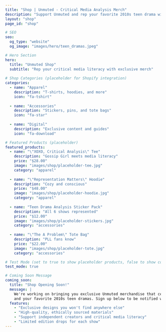 ```yaml
---
title: "Shop | Unmuted - Critical Media Analysis Merch"
description: "Support Unmuted and rep your favorite 2010s teen drama with our exclusive merchandise. Coming soon!"
layout: "shop"
page_id: "shop"

# SEO
seo:
  og_type: "website"
  og_image: "images/hero/teen_dramas.jpeg"

# Hero Section
hero:
  title: "Unmuted Shop"
  subtitle: "Rep your critical media literacy with exclusive merch"
  
# Shop Categories (placeholder for Shopify integration)
categories:
  - name: "Apparel"
    description: "T-shirts, hoodies, and more"
    icon: "fa-tshirt"
    
  - name: "Accessories"
    description: "Stickers, pins, and tote bags"
    icon: "fa-star"
    
  - name: "Digital"
    description: "Exclusive content and guides"
    icon: "fa-download"

# Featured Products (placeholder)
featured_products:
  - name: "\"XOXO, Critical Analysis\" Tee"
    description: "Gossip Girl meets media literacy"
    price: "$28.00"
    image: "images/shop/placeholder-tee.jpg"
    category: "apparel"
    
  - name: "\"Representation Matters\" Hoodie"
    description: "Cozy and conscious"
    price: "$48.00"
    image: "images/shop/placeholder-hoodie.jpg"
    category: "apparel"
    
  - name: "Teen Drama Analysis Sticker Pack"
    description: "All 6 shows represented"
    price: "$12.00"
    image: "images/shop/placeholder-stickers.jpg"
    category: "accessories"
    
  - name: "\"The A Problem\" Tote Bag"
    description: "PLL fans know"
    price: "$22.00"
    image: "images/shop/placeholder-tote.jpg"
    category: "accessories"

# Test Mode (set to true to show placeholder products, false to show coming soon)
test_mode: true

# Coming Soon Message
coming_soon:
  title: "Shop Opening Soon!"
  message: |
    We're working on bringing you exclusive Unmuted merchandise that celebrates critical media analysis 
    and your favorite 2010s teen dramas. Sign up below to be notified when the shop launches!
  features:
    - "Exclusive designs you won't find anywhere else"
    - "High-quality, ethically sourced materials"
    - "Support independent creators and critical media literacy"
    - "Limited edition drops for each show"
---
```

